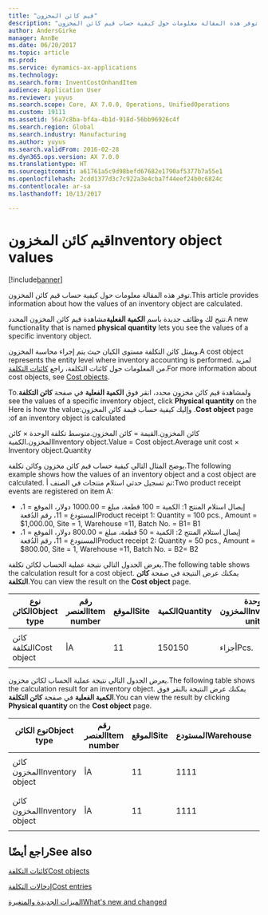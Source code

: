 ```yaml
---
title: "قيم كائن المخزون"
description: "توفر هذه المقالة معلومات حول كيفية حساب قيم كائن المخزون."
author: AndersGirke
manager: AnnBe
ms.date: 06/20/2017
ms.topic: article
ms.prod: 
ms.service: dynamics-ax-applications
ms.technology: 
ms.search.form: InventCostOnhandItem
audience: Application User
ms.reviewer: yuyus
ms.search.scope: Core, AX 7.0.0, Operations, UnifiedOperations
ms.custom: 19111
ms.assetid: 56a7c8ba-bf4a-4b1d-918d-56bb96926c4f
ms.search.region: Global
ms.search.industry: Manufacturing
ms.author: yuyus
ms.search.validFrom: 2016-02-28
ms.dyn365.ops.version: AX 7.0.0
ms.translationtype: HT
ms.sourcegitcommit: a61761a5c9d98befd67682e1790af5377b7a55e1
ms.openlocfilehash: 2cdd1377d3c7c922a3e4cba7f44eef24b0c6824c
ms.contentlocale: ar-sa
ms.lasthandoff: 10/13/2017

---
```


# <a name="inventory-object-values"></a><span data-ttu-id="9412e-103">قيم كائن المخزون</span><span class="sxs-lookup"><span data-stu-id="9412e-103">Inventory object values</span></span>

[!include[banner](../includes/banner.md)]


<span data-ttu-id="9412e-104">توفر هذه المقالة معلومات حول كيفية حساب قيم كائن المخزون.</span><span class="sxs-lookup"><span data-stu-id="9412e-104">This article provides information about how the values of an inventory object are calculated.</span></span> 

<span data-ttu-id="9412e-105">تتيح لك وظائف جديدة باسم **الكمية الفعلية**مشاهدة قيم كائن المخزون المحدد.</span><span class="sxs-lookup"><span data-stu-id="9412e-105">A new functionality that is named **physical quantity** lets you see the values of a specific inventory object.</span></span> 

<span data-ttu-id="9412e-106">ويمثل كائن التكلفة مستوى الكيان حيث يتم إجراء محاسبة المخزون.</span><span class="sxs-lookup"><span data-stu-id="9412e-106">A cost object represents the entity level where inventory accounting is performed.</span></span> <span data-ttu-id="9412e-107">لمزيد من المعلومات حول كائنات التكلفة، راجع [كائنات التكلفة](cost-object.md).</span><span class="sxs-lookup"><span data-stu-id="9412e-107">For more information about cost objects, see [Cost objects](cost-object.md).</span></span> 

<span data-ttu-id="9412e-108">‏‫ولمشاهدة قيم كائن مخزون محدد، انقر فوق **الكمية الفعلية** في صفحة **كائن التكلفة**.</span><span class="sxs-lookup"><span data-stu-id="9412e-108">To see the values of a specific inventory object, click **Physical quantity** on the **Cost object** page.</span></span> <span data-ttu-id="9412e-109">وإليك كيفية حساب قيمة كائن المخزون:</span><span class="sxs-lookup"><span data-stu-id="9412e-109">Here is how the value of an inventory object is calculated:</span></span> 

<span data-ttu-id="9412e-110">كائن المخزون.القيمة = كائن المخزون.متوسط تكلفة الوحدة × كائن المخزون.الكمية</span><span class="sxs-lookup"><span data-stu-id="9412e-110">Inventory object.Value = Cost object.Average unit cost × Inventory object.Quantity</span></span> 

<span data-ttu-id="9412e-111">يوضح المثال التالي كيفية حساب قيم كائن مخزون وكائن تكلفة.</span><span class="sxs-lookup"><span data-stu-id="9412e-111">The following example shows how the values of an inventory object and a cost object are calculated.</span></span> <span data-ttu-id="9412e-112">تم تسجيل حدثي استلام منتجات في الصنف أ:</span><span class="sxs-lookup"><span data-stu-id="9412e-112">Two product receipt events are registered on item A:</span></span>

-   <span data-ttu-id="9412e-113">إيصال استلام المنتج 1: الكمية = 100 قطعة، مبلغ = 1000.00 دولار، الموقع = 1، المستودع = 11، رقم الدُفعة</span><span class="sxs-lookup"><span data-stu-id="9412e-113">Product receipt 1: Quantity = 100 pcs., Amount = $1,000.00, Site = 1, Warehouse =11, Batch No.</span></span> <span data-ttu-id="9412e-114">= B1</span><span class="sxs-lookup"><span data-stu-id="9412e-114">= B1</span></span>
-   <span data-ttu-id="9412e-115">إيصال استلام المنتج 2: الكمية = 50 قطعة، مبلغ = 800.00 دولار، الموقع = 1، المستودع = 11، رقم الدُفعة</span><span class="sxs-lookup"><span data-stu-id="9412e-115">Product receipt 2: Quantity = 50 pcs., Amount = $800.00, Site = 1, Warehouse =11, Batch No.</span></span> <span data-ttu-id="9412e-116">= B2</span><span class="sxs-lookup"><span data-stu-id="9412e-116">= B2</span></span>

<span data-ttu-id="9412e-117">يعرض الجدول التالي نتيجة عملية الحساب لكائن تكلفة.</span><span class="sxs-lookup"><span data-stu-id="9412e-117">The following table shows the calculation result for a cost object.</span></span> <span data-ttu-id="9412e-118">يمكنك عرض النتيجة في صفحة **كائن التكلفة**.</span><span class="sxs-lookup"><span data-stu-id="9412e-118">You can view the result on the **Cost object** page.</span></span>

<table style="width:100%;">
<colgroup>
<col width="14%" />
<col width="14%" />
<col width="14%" />
<col width="14%" />
<col width="14%" />
<col width="14%" />
<col width="14%" />
</colgroup>
<thead>
<tr class="header">
<th><span data-ttu-id="9412e-119">نوع الكائن</span><span class="sxs-lookup"><span data-stu-id="9412e-119">Object type</span></span></th>
<th><span data-ttu-id="9412e-120">رقم العنصر</span><span class="sxs-lookup"><span data-stu-id="9412e-120">Item number</span></span></th>
<th><span data-ttu-id="9412e-121">الموقع</span><span class="sxs-lookup"><span data-stu-id="9412e-121">Site</span></span></th>
<th><span data-ttu-id="9412e-122">الكمية</span><span class="sxs-lookup"><span data-stu-id="9412e-122">Quantity</span></span></th>
<th><span data-ttu-id="9412e-123">وحدة المخزون</span><span class="sxs-lookup"><span data-stu-id="9412e-123">Inventory unit</span></span></th>
<th><span data-ttu-id="9412e-124">القيمة</span><span class="sxs-lookup"><span data-stu-id="9412e-124">Value</span></span></th>
<th><span data-ttu-id="9412e-125">متوسط تكلفة الوحدة</span><span class="sxs-lookup"><span data-stu-id="9412e-125">Average unit cost</span></span></th>
</tr>
</thead>
<tbody>
<tr class="odd">
<td><span data-ttu-id="9412e-126">كائن التكلفة</span><span class="sxs-lookup"><span data-stu-id="9412e-126">Cost object</span></span></td>
<td><span data-ttu-id="9412e-127">أ</span><span class="sxs-lookup"><span data-stu-id="9412e-127">A</span></span></td>
<td><span data-ttu-id="9412e-128">1</span><span class="sxs-lookup"><span data-stu-id="9412e-128">1</span></span></td>
<td><span data-ttu-id="9412e-129">150</span><span class="sxs-lookup"><span data-stu-id="9412e-129">150</span></span></td>
<td><span data-ttu-id="9412e-130">أجزاء</span><span class="sxs-lookup"><span data-stu-id="9412e-130">Pcs.</span></span></td>
<td><p><span data-ttu-id="9412e-131">1800.00 دولار</span><span class="sxs-lookup"><span data-stu-id="9412e-131">$1800.00</span></span></p></td>
<td><p><span data-ttu-id="9412e-132">12.00 دولارًا</span><span class="sxs-lookup"><span data-stu-id="9412e-132">$12.00</span></span></p></td>
</tr>
</tbody>
</table>

<span data-ttu-id="9412e-133">يعرض الجدول التالي نتيجة عملية الحساب لكائن مخزون.</span><span class="sxs-lookup"><span data-stu-id="9412e-133">The following table shows the calculation result for an inventory object.</span></span> <span data-ttu-id="9412e-134">يمكنك عرض النتيجة بالنقر فوق **الكمية الفعلية** في صفحة **كائن التكلفة**.</span><span class="sxs-lookup"><span data-stu-id="9412e-134">You can view the result by clicking **Physical quantity** on the **Cost object** page.</span></span>

<table style="width:100%;">
<colgroup>
<col width="11%" />
<col width="11%" />
<col width="11%" />
<col width="11%" />
<col width="11%" />
<col width="11%" />
<col width="11%" />
<col width="11%" />
<col width="11%" />
</colgroup>
<thead>
<tr class="header">
<th><span data-ttu-id="9412e-135">نوع الكائن</span><span class="sxs-lookup"><span data-stu-id="9412e-135">Object type</span></span></th>
<th><span data-ttu-id="9412e-136">رقم العنصر</span><span class="sxs-lookup"><span data-stu-id="9412e-136">Item number</span></span></th>
<th><span data-ttu-id="9412e-137">الموقع</span><span class="sxs-lookup"><span data-stu-id="9412e-137">Site</span></span></th>
<th><span data-ttu-id="9412e-138">المستودع</span><span class="sxs-lookup"><span data-stu-id="9412e-138">Warehouse</span></span></th>
<th><span data-ttu-id="9412e-139">رقم الدُفعة</span><span class="sxs-lookup"><span data-stu-id="9412e-139">Batch No.</span></span></th>
<th><span data-ttu-id="9412e-140">الكمية</span><span class="sxs-lookup"><span data-stu-id="9412e-140">Quantity</span></span></th>
<th><span data-ttu-id="9412e-141">وحدة المخزون</span><span class="sxs-lookup"><span data-stu-id="9412e-141">Inventory unit</span></span></th>
<th><span data-ttu-id="9412e-142">القيمة</span><span class="sxs-lookup"><span data-stu-id="9412e-142">Value</span></span></th>
<th><span data-ttu-id="9412e-143">متوسط تكلفة الوحدة</span><span class="sxs-lookup"><span data-stu-id="9412e-143">Average unit cost</span></span></th>
</tr>
</thead>
<tbody>
<tr class="odd">
<td><span data-ttu-id="9412e-144">كائن المخزون</span><span class="sxs-lookup"><span data-stu-id="9412e-144">Inventory object</span></span></td>
<td><span data-ttu-id="9412e-145">أ</span><span class="sxs-lookup"><span data-stu-id="9412e-145">A</span></span></td>
<td><span data-ttu-id="9412e-146">1</span><span class="sxs-lookup"><span data-stu-id="9412e-146">1</span></span></td>
<td><span data-ttu-id="9412e-147">11</span><span class="sxs-lookup"><span data-stu-id="9412e-147">11</span></span></td>
<td><span data-ttu-id="9412e-148">ب1</span><span class="sxs-lookup"><span data-stu-id="9412e-148">B1</span></span></td>
<td><span data-ttu-id="9412e-149">100</span><span class="sxs-lookup"><span data-stu-id="9412e-149">100</span></span></td>
<td><span data-ttu-id="9412e-150">أجزاء</span><span class="sxs-lookup"><span data-stu-id="9412e-150">Pcs.</span></span></td>
<td><p><span data-ttu-id="9412e-151">1200.00 دولار</span><span class="sxs-lookup"><span data-stu-id="9412e-151">$1200.00</span></span></p></td>
<td><p><span data-ttu-id="9412e-152">12.00 دولارًا</span><span class="sxs-lookup"><span data-stu-id="9412e-152">$12.00</span></span></p></td>
</tr>
<tr class="even">
<td><span data-ttu-id="9412e-153">كائن المخزون</span><span class="sxs-lookup"><span data-stu-id="9412e-153">Inventory object</span></span></td>
<td><span data-ttu-id="9412e-154">أ</span><span class="sxs-lookup"><span data-stu-id="9412e-154">A</span></span></td>
<td><span data-ttu-id="9412e-155">1</span><span class="sxs-lookup"><span data-stu-id="9412e-155">1</span></span></td>
<td><span data-ttu-id="9412e-156">11</span><span class="sxs-lookup"><span data-stu-id="9412e-156">11</span></span></td>
<td><span data-ttu-id="9412e-157">ب2</span><span class="sxs-lookup"><span data-stu-id="9412e-157">B2</span></span></td>
<td><span data-ttu-id="9412e-158">50</span><span class="sxs-lookup"><span data-stu-id="9412e-158">50</span></span></td>
<td><span data-ttu-id="9412e-159">أجزاء</span><span class="sxs-lookup"><span data-stu-id="9412e-159">Pcs.</span></span></td>
<td><p><span data-ttu-id="9412e-160">600.00 دولار</span><span class="sxs-lookup"><span data-stu-id="9412e-160">$600.00</span></span></p></td>
<td><p><span data-ttu-id="9412e-161">12.00 دولارًا</span><span class="sxs-lookup"><span data-stu-id="9412e-161">$12.00</span></span></p></td>
</tr>
</tbody>
</table>



<a name="see-also"></a><span data-ttu-id="9412e-162">راجع أيضًا</span><span class="sxs-lookup"><span data-stu-id="9412e-162">See also</span></span>
--------

[<span data-ttu-id="9412e-163">كائنات التكلفة</span><span class="sxs-lookup"><span data-stu-id="9412e-163">Cost objects</span></span>](cost-object.md)

[<span data-ttu-id="9412e-164">إدخالات التكلفة</span><span class="sxs-lookup"><span data-stu-id="9412e-164">Cost entries</span></span>](cost-entries.md)

[<span data-ttu-id="9412e-165">الميزات الجديدة والمتغيرة</span><span class="sxs-lookup"><span data-stu-id="9412e-165">What's new and changed</span></span>](../../fin-and-ops/get-started/whats-new-changed.md)




